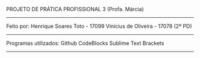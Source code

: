PROJETO DE PRÁTICA PROFISSIONAL 3 (Profa. Márcia)

-----------------------------------------------------

Feito por:
Henrique Soares Toto - 17099
Vinícius de Oliveira - 17078
(2º PD)

-----------------------------------------------------

Programas utilizados:
Github
CodeBlocks
Sublime Text
Brackets

-----------------------------------------------------